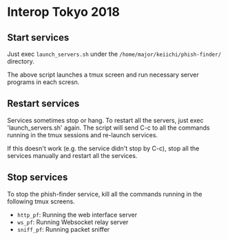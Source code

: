 Interop Tokyo 2018
==================

Start services
--------------

Just exec `launch_servers.sh` under the `/home/major/keiichi/phish-finder/` directory.

The above script launches a tmux screen and run necessary server programs in each scresn.


Restart services
----------------

Services sometimes stop or hang.  To restart all the servers, just exec 'launch_servers.sh' again.  The script will send C-c to all the commands running in the tmux sessions and re-launch services.

If this doesn't work (e.g. the service didn't stop by C-c), stop all the services manually and restart all the services.


Stop services
-------------

To stop the phish-finder service, kill all the commands running in the following tmux screens.

- `http_pf`: Running the web interface server
- `ws_pf`: Running Websocket relay server
- `sniff_pf`: Running packet sniffer


